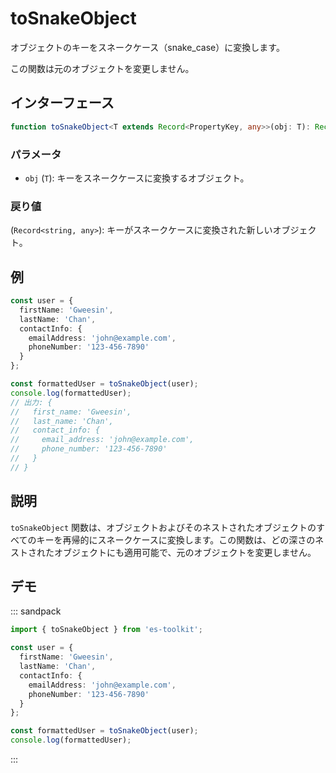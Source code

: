 # toSnakeObject

オブジェクトのキーをスネークケース（snake_case）に変換します。

この関数は元のオブジェクトを変更しません。

## インターフェース

```typescript
function toSnakeObject<T extends Record<PropertyKey, any>>(obj: T): Record<string, any>;
```

### パラメータ

- `obj` (`T`): キーをスネークケースに変換するオブジェクト。

### 戻り値

(`Record<string, any>`): キーがスネークケースに変換された新しいオブジェクト。

## 例

```typescript
const user = {
  firstName: 'Gweesin',
  lastName: 'Chan',
  contactInfo: {
    emailAddress: 'john@example.com',
    phoneNumber: '123-456-7890'
  }
};

const formattedUser = toSnakeObject(user);
console.log(formattedUser);
// 出力: {
//   first_name: 'Gweesin',
//   last_name: 'Chan',
//   contact_info: {
//     email_address: 'john@example.com',
//     phone_number: '123-456-7890'
//   }
// }
```

## 説明

`toSnakeObject` 関数は、オブジェクトおよびそのネストされたオブジェクトのすべてのキーを再帰的にスネークケースに変換します。この関数は、どの深さのネストされたオブジェクトにも適用可能で、元のオブジェクトを変更しません。

## デモ

::: sandpack

```ts index.ts
import { toSnakeObject } from 'es-toolkit';

const user = {
  firstName: 'Gweesin',
  lastName: 'Chan',
  contactInfo: {
    emailAddress: 'john@example.com',
    phoneNumber: '123-456-7890'
  }
};

const formattedUser = toSnakeObject(user);
console.log(formattedUser);
```

:::
